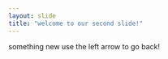 ```yaml
---
layout: slide
title: "welcome to our second slide!"
---
```

something new
use the left arrow to go back!

